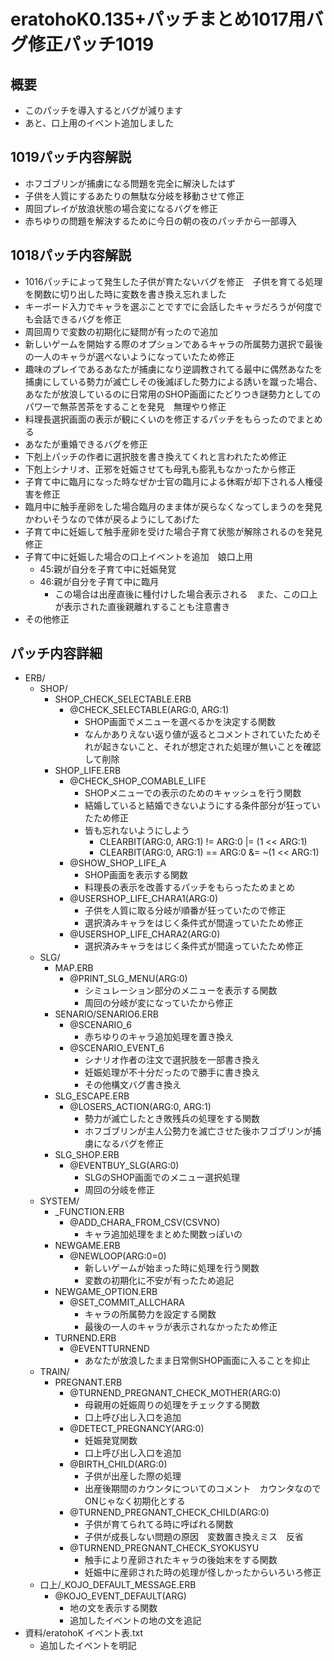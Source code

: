 ﻿eratohoK0.135+パッチまとめ1017用バグ修正パッチ1019
==================================================

概要
----
* このパッチを導入するとバグが減ります
* あと、口上用のイベント追加しました

1019パッチ内容解説
------------------
* ホフゴブリンが捕虜になる問題を完全に解決したはず
* 子供を人質にするあたりの無駄な分岐を移動させて修正
* 周回プレイが放浪状態の場合変になるバグを修正
* 赤ちゆりの問題を解決するために今日の朝の夜のパッチから一部導入

1018パッチ内容解説
------------------
* 1016パッチによって発生した子供が育たないバグを修正　子供を育てる処理を関数に切り出した時に変数を書き換え忘れました
* キーボード入力でキャラを選ぶことですでに会話したキャラだろうが何度でも会話できるバグを修正
* 周回周りで変数の初期化に疑問が有ったので追加
* 新しいゲームを開始する際のオプションであるキャラの所属勢力選択で最後の一人のキャラが選べないようになっていたため修正
* 趣味のプレイであるあなたが捕虜になり逆調教されてる最中に偶然あなたを捕虜にしている勢力が滅亡しその後滅ぼした勢力による誘いを蹴った場合、あなたが放浪しているのに日常用のSHOP画面にたどりつき謎勢力としてのパワーで無茶苦茶をすることを発見　無理やり修正
* 料理長選択画面の表示が観にくいのを修正するパッチをもらったのでまとめる
* あなたが重婚できるバグを修正
* 下剋上パッチの作者に選択肢を書き換えてくれと言われたため修正
* 下剋上シナリオ、正邪を妊娠させても母乳も膨乳もなかったから修正
* 子育て中に臨月になった時なぜか士官の臨月による休暇が却下される人権侵害を修正
* 臨月中に触手産卵をした場合臨月のまま体が戻らなくなってしまうのを発見　かわいそうなので体が戻るようにしてあげた
* 子育て中に妊娠して触手産卵を受けた場合子育て状態が解除されるのを発見　修正
* 子育て中に妊娠した場合の口上イベントを追加　娘口上用
    + 45:親が自分を子育て中に妊娠発覚
    + 46:親が自分を子育て中に臨月
        * この場合は出産直後に種付けした場合表示される　また、この口上が表示された直後親離れすることも注意書き
* その他修正

パッチ内容詳細
--------------
* ERB/
    + SHOP/
        - SHOP_CHECK_SELECTABLE.ERB
            * @CHECK_SELECTABLE(ARG:0, ARG:1)
                + SHOP画面でメニューを選べるかを決定する関数
                + なんかありえない返り値が返るとコメントされていたためそれが起きないこと、それが想定された処理が無いことを確認して削除
        - SHOP_LIFE.ERB
            * @CHECK_SHOP_COMABLE_LIFE
                + SHOPメニューでの表示のためのキャッシュを行う関数
                + 結婚していると結婚できないようにする条件部分が狂っていたため修正
                + 皆も忘れないようにしよう
                    * CLEARBIT(ARG:0, ARG:1) != ARG:0 |= (1 << ARG:1) 
                    * CLEARBIT(ARG:0, ARG:1) == ARG:0 &= ~(1 << ARG:1) 
            * @SHOW_SHOP_LIFE_A
                + SHOP画面を表示する関数
                + 料理長の表示を改善するパッチをもらったためまとめ
            * @USERSHOP_LIFE_CHARA1(ARG:0)
                + 子供を人質に取る分岐が順番が狂っていたので修正
                + 選択済みキャラをはじく条件式が間違っていたため修正
            * @USERSHOP_LIFE_CHARA2(ARG:0)
                + 選択済みキャラをはじく条件式が間違っていたため修正
    + SLG/
        - MAP.ERB
            * @PRINT_SLG_MENU(ARG:0)
                + シミュレーション部分のメニューを表示する関数
                + 周回の分岐が変になっていたから修正
        - SENARIO/SENARIO6.ERB
            * @SCENARIO_6
                + 赤ちゆりのキャラ追加処理を置き換え
            * @SCENARIO_EVENT_6
                + シナリオ作者の注文で選択肢を一部書き換え
                + 妊娠処理が不十分だったので勝手に書き換え
                + その他構文バグ書き換え
        - SLG_ESCAPE.ERB
            * @LOSERS_ACTION(ARG:0, ARG:1)
                + 勢力が滅亡したとき敗残兵の処理をする関数
                + ホフゴブリンが主人公勢力を滅亡させた後ホフゴブリンが捕虜になるバグを修正
        - SLG_SHOP.ERB
            * @EVENTBUY_SLG(ARG:0)
                + SLGのSHOP画面でのメニュー選択処理
                + 周回の分岐を修正
    + SYSTEM/
        - _FUNCTION.ERB
            * @ADD_CHARA_FROM_CSV(CSVNO)
                + キャラ追加処理をまとめた関数っぽいの
        - NEWGAME.ERB
            * @NEWLOOP(ARG:0=0)
                + 新しいゲームが始まった時に処理を行う関数
                + 変数の初期化に不安が有ったため追記
        - NEWGAME_OPTION.ERB
            * @SET_COMMIT_ALLCHARA
                + キャラの所属勢力を設定する関数
                + 最後の一人のキャラが表示されなかったため修正
        - TURNEND.ERB
            * @EVENTTURNEND
                + あなたが放浪したまま日常側SHOP画面に入ることを抑止
    + TRAIN/
        - PREGNANT.ERB
            * @TURNEND_PREGNANT_CHECK_MOTHER(ARG:0)
                + 母親用の妊娠周りの処理をチェックする関数
                + 口上呼び出し入口を追加
            * @DETECT_PREGNANCY(ARG:0)
                + 妊娠発覚関数
                + 口上呼び出し入口を追加
            * @BIRTH_CHILD(ARG:0)
                + 子供が出産した際の処理
                + 出産後期間のカウンタについてのコメント　カウンタなのでONじゃなく初期化とする
            * @TURNEND_PREGNANT_CHECK_CHILD(ARG:0)
                + 子供が育てられてる時に呼ばれる関数
                + 子供が成長しない問題の原因　変数置き換えミス　反省
            * @TURNEND_PREGNANT_CHECK_SYOKUSYU
                + 触手により産卵されたキャラの後始末をする関数
                + 妊娠中に産卵された時の処理が怪しかったからいろいろ修正
    + 口上/_KOJO_DEFAULT_MESSAGE.ERB
        * @KOJO_EVENT_DEFAULT(ARG)
            + 地の文を表示する関数
            + 追加したイベントの地の文を追記
* 資料/eratohoK イベント表.txt
    + 追加したイベントを明記
